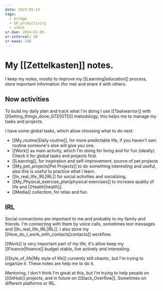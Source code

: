 ```yaml
---
date: 2023-05-14
tags:
  - bridge
  - SR_productivity
  - inbox
sr-due: 2024-02-05
sr-interval: 10
sr-ease: 148
---
```


# My [[Zettelkasten]] notes.

I keep my notes, mostly to improve my [[Learning|education]] process, store
important information (for me) and share it with others.

## Now activities

To build my daily plan and track what I'm doing I use [[Taskwarrior]] with
[[Getting_things_done_GTD|GTD]] metodology, this helps me to manage my tasks and
projects.

I have some global tasks, which allow choosing what to do next:

- [[My_routine|Daily routine]], for more predictable life, if you haven't own
  routine someone's else will give you one.
- [[Work]] as main activity, which I'm doing for living and for fun (ideally).
  Check it for global tasks and projects first.
- [[Learning]], for inspiration and self-improvement, source of pet projects
- [[My_pet_projects|Pet Projects]] to do something interesting and useful, also
  this is useful to practice what I learn.
- [[In_real_life_IRL|IRL]] for social activities and socializing.
- [[My_Physical_exercise_plan|physical exercises]] to increase quality of life
  and [[Health|health]].
- [[Media]] collection, for relax and fun.

## IRL

Social connections are important to me and probably to my family and friends.
I'm connecting with them by voice calls, sometimes text messages and
[[In_real_life_IRL|IRL]]. I also store my
[[How_do_I_work_with_contacts|contacts]] workflow.

[[Work]] is very important part of my life, it's allow keep my
[[Finance|finance]] budget stable, live actively and interesting.

[[Style_of_life|My style of life]] currently still chaotic, but I'm trying to
organize it. These notes are help me to do it.

Mentoring, I don't think I'm great at this, but I'm trying to help people on
[[GitHub]] projects, and in future on [[Stack_Overflow]]. Sometimes on different
platforms or IRL.
